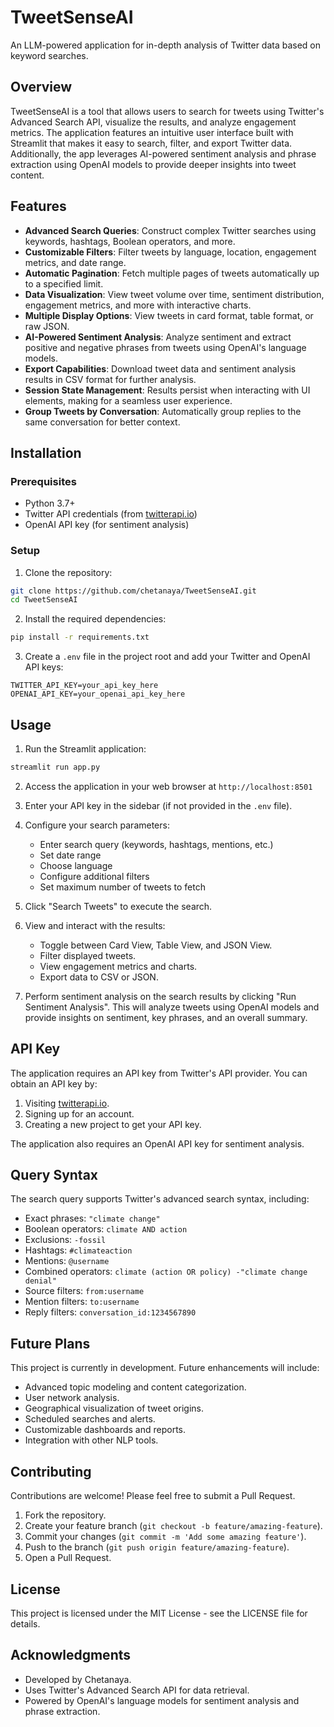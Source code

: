 
# TweetSenseAI

An LLM-powered application for in-depth analysis of Twitter data based on keyword searches.

## Overview

TweetSenseAI is a tool that allows users to search for tweets using Twitter's Advanced Search API, visualize the results, and analyze engagement metrics. The application features an intuitive user interface built with Streamlit that makes it easy to search, filter, and export Twitter data. Additionally, the app leverages AI-powered sentiment analysis and phrase extraction using OpenAI models to provide deeper insights into tweet content.

## Features

- **Advanced Search Queries**: Construct complex Twitter searches using keywords, hashtags, Boolean operators, and more.
- **Customizable Filters**: Filter tweets by language, location, engagement metrics, and date range.
- **Automatic Pagination**: Fetch multiple pages of tweets automatically up to a specified limit.
- **Data Visualization**: View tweet volume over time, sentiment distribution, engagement metrics, and more with interactive charts.
- **Multiple Display Options**: View tweets in card format, table format, or raw JSON.
- **AI-Powered Sentiment Analysis**: Analyze sentiment and extract positive and negative phrases from tweets using OpenAI's language models.
- **Export Capabilities**: Download tweet data and sentiment analysis results in CSV format for further analysis.
- **Session State Management**: Results persist when interacting with UI elements, making for a seamless user experience.
- **Group Tweets by Conversation**: Automatically group replies to the same conversation for better context.

## Installation

### Prerequisites
- Python 3.7+
- Twitter API credentials (from [twitterapi.io](https://docs.twitterapi.io))
- OpenAI API key (for sentiment analysis)

### Setup

1. Clone the repository:
```bash
git clone https://github.com/chetanaya/TweetSenseAI.git
cd TweetSenseAI
```

2. Install the required dependencies:
```bash
pip install -r requirements.txt
```

3. Create a `.env` file in the project root and add your Twitter and OpenAI API keys:
```
TWITTER_API_KEY=your_api_key_here
OPENAI_API_KEY=your_openai_api_key_here
```

## Usage

1. Run the Streamlit application:
```bash
streamlit run app.py
```

2. Access the application in your web browser at `http://localhost:8501`

3. Enter your API key in the sidebar (if not provided in the `.env` file).

4. Configure your search parameters:
   - Enter search query (keywords, hashtags, mentions, etc.)
   - Set date range
   - Choose language
   - Configure additional filters
   - Set maximum number of tweets to fetch

5. Click "Search Tweets" to execute the search.

6. View and interact with the results:
   - Toggle between Card View, Table View, and JSON View.
   - Filter displayed tweets.
   - View engagement metrics and charts.
   - Export data to CSV or JSON.

7. Perform sentiment analysis on the search results by clicking "Run Sentiment Analysis". This will analyze tweets using OpenAI models and provide insights on sentiment, key phrases, and an overall summary.

## API Key

The application requires an API key from Twitter's API provider. You can obtain an API key by:

1. Visiting [twitterapi.io](https://docs.twitterapi.io).
2. Signing up for an account.
3. Creating a new project to get your API key.

The application also requires an OpenAI API key for sentiment analysis.

## Query Syntax

The search query supports Twitter's advanced search syntax, including:

- Exact phrases: `"climate change"`
- Boolean operators: `climate AND action`
- Exclusions: `-fossil`
- Hashtags: `#climateaction`
- Mentions: `@username`
- Combined operators: `climate (action OR policy) -"climate change denial"`
- Source filters: `from:username`
- Mention filters: `to:username`
- Reply filters: `conversation_id:1234567890`

## Future Plans

This project is currently in development. Future enhancements will include:

- Advanced topic modeling and content categorization.
- User network analysis.
- Geographical visualization of tweet origins.
- Scheduled searches and alerts.
- Customizable dashboards and reports.
- Integration with other NLP tools.

## Contributing

Contributions are welcome! Please feel free to submit a Pull Request.

1. Fork the repository.
2. Create your feature branch (`git checkout -b feature/amazing-feature`).
3. Commit your changes (`git commit -m 'Add some amazing feature'`).
4. Push to the branch (`git push origin feature/amazing-feature`).
5. Open a Pull Request.

## License

This project is licensed under the MIT License - see the LICENSE file for details.

## Acknowledgments

- Developed by Chetanaya.
- Uses Twitter's Advanced Search API for data retrieval.
- Powered by OpenAI's language models for sentiment analysis and phrase extraction.
